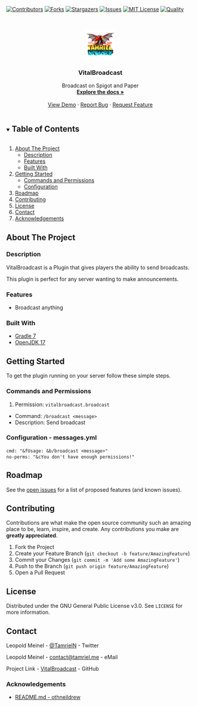 <!-- PROJECT SHIELDS -->
[![Contributors][contributors-shield]][contributors-url]
[![Forks][forks-shield]][forks-url]
[![Stargazers][stars-shield]][stars-url]
[![Issues][issues-shield]][issues-url]
[![MIT License][license-shield]][license-url]
[![Quality][quality-shield]][quality-url]

<!-- PROJECT LOGO -->
<!--suppress ALL -->
<br />
<p align="center">
  <a href="https://github.com/TamrielNetwork/VitalBroadcast">
    <img src="images/logo.png" alt="Logo" width="80" height="80">
  </a>

<h3 align="center">VitalBroadcast</h3>

  <p align="center">
    Broadcast on Spigot and Paper
    <br />
    <a href="https://github.com/TamrielNetwork/VitalBroadcast"><strong>Explore the docs »</strong></a>
    <br />
    <br />
    <a href="https://github.com/TamrielNetwork/VitalBroadcast">View Demo</a>
    ·
    <a href="https://github.com/TamrielNetwork/VitalBroadcast/issues">Report Bug</a>
    ·
    <a href="https://github.com/TamrielNetwork/VitalBroadcast/issues">Request Feature</a>
  </p>

<!-- TABLE OF CONTENTS -->
<details open="open">
  <summary><h2 style="display: inline-block">Table of Contents</h2></summary>
  <ol>
    <li>
      <a href="#about-the-project">About The Project</a>
      <ul>
        <li><a href="#description">Description</a></li>
        <li><a href="#features">Features</a></li>
        <li><a href="#built-with">Built With</a></li>
      </ul>
    </li>
    <li>
      <a href="#getting-started">Getting Started</a>
      <ul>
		<li><a href="#commands-and-permissions">Commands and Permissions</a></li>
        <li><a href="#configuration - messages.yml">Configuration</a></li>
      </ul>
    </li>
    <li><a href="#roadmap">Roadmap</a></li>
    <li><a href="#contributing">Contributing</a></li>
    <li><a href="#license">License</a></li>
    <li><a href="#contact">Contact</a></li>
    <li><a href="#acknowledgements">Acknowledgements</a></li>
  </ol>
</details>

<!-- ABOUT THE PROJECT -->

## About The Project

### Description

VitalBroadcast is a Plugin that gives players the ability to send broadcasts.

This plugin is perfect for any server wanting to make announcements.

### Features

* Broadcast anything

### Built With

* [Gradle 7](https://docs.gradle.org/7.4/release-notes.html)
* [OpenJDK 17](https://openjdk.java.net/projects/jdk/17/)

<!-- GETTING STARTED -->

## Getting Started

To get the plugin running on your server follow these simple steps.

### Commands and Permissions

1. Permission: `vitalbroadcast.broadcast`

* Command: `/broadcast <message>`
* Description: Send broadcast

### Configuration - messages.yml

```
cmd: "&fUsage: &b/broadcast <message>"
no-perms: "&cYou don't have enough permissions!"
```

<!-- ROADMAP -->

## Roadmap

See the [open issues](https://github.com/TamrielNetwork/VitalBroadcast/issues) for a list of proposed features (and
known issues).

<!-- CONTRIBUTING -->

## Contributing

Contributions are what make the open source community such an amazing place to be, learn, inspire, and create. Any
contributions you make are **greatly appreciated**.

1. Fork the Project
2. Create your Feature Branch (`git checkout -b feature/AmazingFeature`)
3. Commit your Changes (`git commit -m 'Add some AmazingFeature'`)
4. Push to the Branch (`git push origin feature/AmazingFeature`)
5. Open a Pull Request

<!-- LICENSE -->

## License

Distributed under the GNU General Public License v3.0. See `LICENSE` for more information.

<!-- CONTACT -->

## Contact

Leopold Meinel - [@TamrielN](https://twitter.com/TamrielN) - Twitter

Leopold Meinel - [contact@tamriel.me](mailto:contact@tamriel.me) - eMail

Project Link - [VitalBroadcast](https://github.com/TamrielNetwork/VitalBroadcast) - GitHub

<!-- ACKNOWLEDGEMENTS -->

### Acknowledgements

* [README.md - othneildrew](https://github.com/othneildrew/Best-README-Template)

<!-- MARKDOWN LINKS & IMAGES -->

[contributors-shield]: https://img.shields.io/github/contributors-anon/TamrielNetwork/VitalBroadcast?style=for-the-badge

[contributors-url]: https://github.com/TamrielNetwork/VitalBroadcast/graphs/contributors

[forks-shield]: https://img.shields.io/github/forks/TamrielNetwork/VitalBroadcast?label=Forks&style=for-the-badge

[forks-url]: https://github.com/TamrielNetwork/VitalBroadcast/network/members

[stars-shield]: https://img.shields.io/github/stars/TamrielNetwork/VitalBroadcast?style=for-the-badge

[stars-url]: https://github.com/TamrielNetwork/VitalBroadcast/stargazers

[issues-shield]: https://img.shields.io/github/issues/TamrielNetwork/VitalBroadcast?style=for-the-badge

[issues-url]: https://github.com/TamrielNetwork/VitalBroadcast/issues

[license-shield]: https://img.shields.io/github/license/TamrielNetwork/VitalBroadcast?style=for-the-badge

[license-url]: https://github.com/TamrielNetwork/VitalBroadcast/blob/main/LICENSE

[quality-shield]: https://img.shields.io/codefactor/grade/github/TamrielNetwork/VitalBroadcast?style=for-the-badge

[quality-url]: https://www.codefactor.io/repository/github/TamrielNetwork/VitalBroadcast
